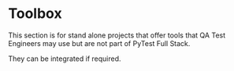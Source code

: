 # Toolbox

This section is for stand alone projects that offer tools that QA Test Engineers may use but are not part of PyTest Full Stack.

They can be integrated if required.